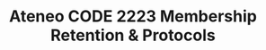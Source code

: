 ---
title: Ateneo CODE 2223 Membership Retention & Protocols
redirect_to: https://drive.google.com/file/d/1jD1J1F_8O7epPaw0Zbj_CHoaEXL7nVNb/view?usp=sharing
redirect_from: 
  - /Membership2223
  - /membership2223
---